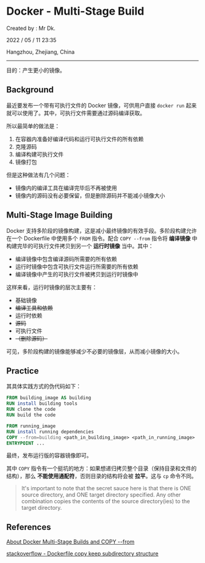 # Docker - Multi-Stage Build

Created by : Mr Dk.

2022 / 05 / 11 23:35

Hangzhou, Zhejiang, China

---

目的：产生更小的镜像。

## Background

最近要发布一个带有可执行文件的 Docker 镜像，可供用户直接 `docker run` 起来就可以使用了。其中，可执行文件需要通过源码编译获取。

所以最简单的做法是：

1. 在容器内准备好编译代码和运行可执行文件的所有依赖
2. 克隆源码
3. 编译构建可执行文件
4. 镜像打包

但是这种做法有几个问题：

- 镜像内的编译工具在编译完毕后不再被使用
- 镜像内的源码没有必要保留，但是删除源码并不能减小镜像大小

## Multi-Stage Image Building

Docker 支持多阶段的镜像构建，这是减小最终镜像的有效手段。多阶段构建允许在一个 Dockerfile 中使用多个 `FROM` 指令。配合 `COPY --from` 指令将 **编译镜像** 中构建完毕的可执行文件拷贝到另一个 **运行时镜像** 当中。其中：

- 编译镜像中包含编译源码所需要的所有依赖
- 运行时镜像中包含可执行文件运行所需要的所有依赖
- 编译镜像中产生的可执行文件被拷贝到运行时镜像中

这样来看，运行时镜像的层次主要有：

- 基础镜像
- ~~编译工具和依赖~~
- 运行时依赖
- ~~源码~~
- 可执行文件
- ~~（删除源码）~~

可见，多阶段构建的镜像能够减少不必要的镜像层，从而减小镜像的大小。

## Practice

其具体实践方式的伪代码如下：

```Dockerfile
FROM building_image AS building
RUN install building tools
RUN clone the code
RUN build the code

FROM running_image
RUN install running dependencies
COPY --from=building <path_in_building_image> <path_in_running_image>
ENTRYPOINT ...
```

最终，发布运行版的容器镜像即可。

其中 `COPY` 指令有一个挺坑的地方：如果想递归拷贝整个目录（保持目录和文件的结构），那么 **不能使用通配符**，否则目录的结构将会被 **拉平**。这与 `cp` 命令不同。

> It's important to note that the secret sauce here is that there is ONE source directory, and ONE target directory specified. Any other combination copies the contents of the source directory(ies) to the target directory.

## References

[About Docker Multi-Stage Builds and COPY --from](https://levelup.gitconnected.com/docker-multi-stage-builds-and-copy-from-other-images-3bf1a2b095e0)

[stackoverflow - Dockerfile copy keep subdirectory structure](https://stackoverflow.com/questions/30215830/dockerfile-copy-keep-subdirectory-structure)

